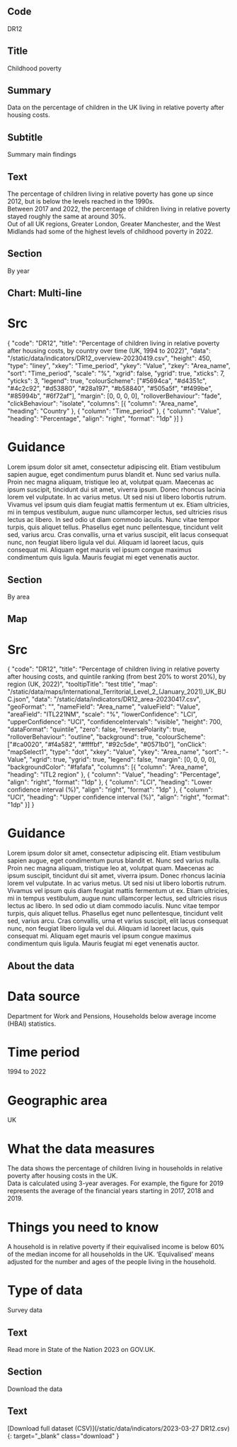 ## Code
DR12

## Title
Childhood poverty

## Summary
Data on the percentage of children in the UK living in relative poverty after housing costs.

## Subtitle
Summary main findings

## Text
The percentage of children living in relative poverty has gone up since 2012, but is below the levels reached in the 1990s.<br>
Between 2017 and 2022, the percentage of children living in relative poverty stayed roughly the same at around 30%.<br>
Out of all UK regions, Greater London, Greater Manchester, and the West Midlands had some of the highest levels of childhood poverty in 2022.

## Section
By year

## Chart: Multi-line
# Src
{ "code": "DR12", "title": "Percentage of children living in relative poverty after housing costs, by country over time (UK, 1994 to 2022)", "data": "/static/data/indicators/DR12_overview-20230419.csv", "height": 450, "type": "liney", "xkey": "Time_period", "ykey": "Value", "zkey": "Area_name", "sort": "Time_period", "scale": "%", "xgrid": false, "ygrid": true, "xticks": 7, "yticks": 3, "legend": true, "colourScheme": ["#5694ca", "#d4351c", "#4c2c92", "#d53880", "#28a197", "#b58840", "#505a5f", "#f499be", "#85994b", "#6f72af"], "margin": [0, 0, 0, 0], "rolloverBehaviour": "fade", "clickBehaviour": "isolate", "columns": [{ "column": "Area_name", "heading": "Country" }, { "column": "Time_period" }, { "column": "Value", "heading": "Percentage", "align": "right", "format": "1dp" }] }

# Guidance
Lorem ipsum dolor sit amet, consectetur adipiscing elit. Etiam vestibulum sapien augue, eget condimentum purus blandit et. Nunc sed varius nulla. Proin nec magna aliquam, tristique leo at, volutpat quam. Maecenas ac ipsum suscipit, tincidunt dui sit amet, viverra ipsum. Donec rhoncus lacinia lorem vel vulputate. In ac varius metus. Ut sed nisi ut libero lobortis rutrum. Vivamus vel ipsum quis diam feugiat mattis fermentum ut ex. Etiam ultricies, mi in tempus vestibulum, augue nunc ullamcorper lectus, sed ultricies risus lectus ac libero. In sed odio ut diam commodo iaculis. Nunc vitae tempor turpis, quis aliquet tellus. Phasellus eget nunc pellentesque, tincidunt velit sed, varius arcu. Cras convallis, urna et varius suscipit, elit lacus consequat nunc, non feugiat libero ligula vel dui. Aliquam id laoreet lacus, quis consequat mi. Aliquam eget mauris vel ipsum congue maximus condimentum quis ligula. Mauris feugiat mi eget venenatis auctor.

## Section
By area

## Map
# Src
{ "code": "DR12", "title": "Percentage of children living in relative poverty after housing costs, and quintile ranking (from best 20% to worst 20%), by region (UK, 2022)", "tooltipTitle": "test title", "map": "/static/data/maps/International_Territorial_Level_2_(January_2021)_UK_BUC.json", "data": "/static/data/indicators/DR12_area-20230417.csv", "geoFormat": "", "nameField": "Area_name", "valueField": "Value", "areaField": "ITL221NM", "scale": "%", "lowerConfidence": "LCI", "upperConfidence": "UCI", "confidenceIntervals": "visible", "height": 700, "dataFormat": "quintile", "zero": false, "reversePolarity": true, "rolloverBehaviour": "outline", "background": true, "colourScheme": ["#ca0020", "#f4a582", "#ffffbf", "#92c5de", "#0571b0"], "onClick": "mapSelect1", "type": "dot", "xkey": "Value", "ykey": "Area_name", "sort": "-Value", "xgrid": true, "ygrid": true, "legend": false, "margin": [0, 0, 0, 0], "backgroundColor": "#fafafa", "columns": [{ "column": "Area_name", "heading": "ITL2 region" }, { "column": "Value", "heading": "Percentage", "align": "right", "format": "1dp" }, { "column": "LCI", "heading": "Lower confidence interval (%)", "align": "right", "format": "1dp" }, { "column": "UCI", "heading": "Upper confidence interval (%)", "align": "right", "format": "1dp" }] }

# Guidance
Lorem ipsum dolor sit amet, consectetur adipiscing elit. Etiam vestibulum sapien augue, eget condimentum purus blandit et. Nunc sed varius nulla. Proin nec magna aliquam, tristique leo at, volutpat quam. Maecenas ac ipsum suscipit, tincidunt dui sit amet, viverra ipsum. Donec rhoncus lacinia lorem vel vulputate. In ac varius metus. Ut sed nisi ut libero lobortis rutrum. Vivamus vel ipsum quis diam feugiat mattis fermentum ut ex. Etiam ultricies, mi in tempus vestibulum, augue nunc ullamcorper lectus, sed ultricies risus lectus ac libero. In sed odio ut diam commodo iaculis. Nunc vitae tempor turpis, quis aliquet tellus. Phasellus eget nunc pellentesque, tincidunt velit sed, varius arcu. Cras convallis, urna et varius suscipit, elit lacus consequat nunc, non feugiat libero ligula vel dui. Aliquam id laoreet lacus, quis consequat mi. Aliquam eget mauris vel ipsum congue maximus condimentum quis ligula. Mauris feugiat mi eget venenatis auctor.

## About the data
# Data source
Department for Work and Pensions, Households below average income (HBAI) statistics.

# Time period
1994 to 2022

# Geographic area
UK

# What the data measures
The data shows the percentage of children living in households in relative poverty after housing costs in the UK.<br>
Data is calculated using 3-year averages. For example, the figure for 2019 represents the average of the financial years starting in 2017, 2018 and 2019.

# Things you need to know
A household is in relative poverty if their equivalised income is below 60% of the median income for all households in the UK. ‘Equivalised’ means adjusted for the number and ages of the people living in the household.

# Type of data
Survey data

## Text
Read more in State of the Nation 2023 on GOV.UK.

## Section
Download the data

## Text
[Download full dataset (CSV)](/static/data/indicators/2023-03-27 DR12.csv){: target="_blank" class="download" }
